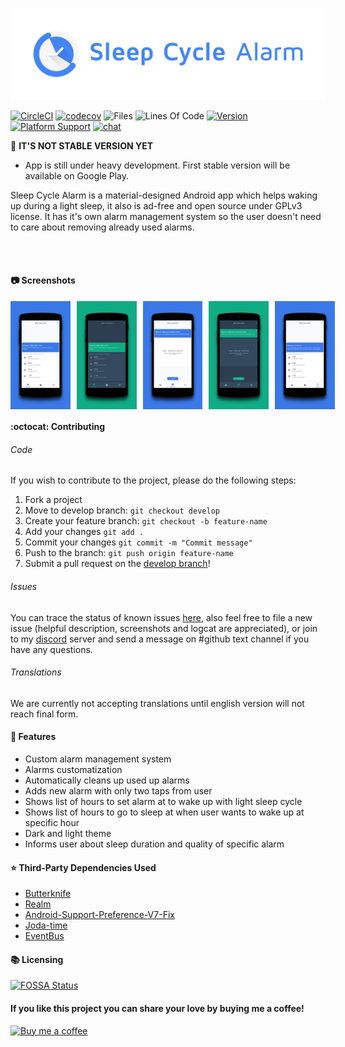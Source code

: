 ![logo](preview/logo/logohorizontal.png)

[![CircleCI](https://circleci.com/gh/letelete/Sleep-Cycle-Alarm/tree/master.svg?style=svg)](https://circleci.com/gh/letelete/Sleep-Cycle-Alarm/tree/master)
[![codecov](https://codecov.io/gh/letelete/Sleep-Cycle-Alarm/branch/master/graph/badge.svg)](https://codecov.io/gh/letelete/Sleep-Cycle-Alarm)
![Files](https://tokei.rs/b1/github/letelete/Sleep-Cycle-Alarm?category=files)
![Lines Of Code](https://tokei.rs/b1/github/letelete/Sleep-Cycle-Alarm)
[![Version](https://img.shields.io/badge/version-0.9-2ecc71.svg)](https://github.com/letelete/Sleep-Cycle-Alarm)
[![Platform Support](https://img.shields.io/badge/android-%3E%3D%205.0%20(API%2021)-2ecc71.svg)](https://github.com/letelete/Sleep-Cycle-Alarm)
[![chat](https://img.shields.io/badge/chat-on%20discord-7289DA.svg?style=flat)](https://discord.gg/7Rgg5Zc)

📌 **IT'S NOT STABLE VERSION YET**
* App is still under heavy development. First stable version will be available on Google Play.

Sleep Cycle Alarm is a material-designed Android app which helps waking up during a light sleep, it also is ad-free and open source under GPLv3 license. It has it's own alarm management system so the user doesn't need to care about removing already used alarms.<br/>

<!-- TODO:
<div style="display:flex;" >
<a href="https://play.google.comc">
    <img alt="Get it on Google Play"
        height="80"
        src="https://play.google.com/intl/en_us/badges/images/generic/en_badge_web_generic.png" />
</a>
</div>
-->

</br></br>

#### :camera: Screenshots
<div style="display:flex;" >
<img  src="./preview/screenshots/0.png" width="19%" >
<img style="margin-left:10px;" src="./preview/screenshots/1.png" width="19%" >
<img style="margin-left:10px;" src="./preview/screenshots/2.png" width="19%" >
<img style="margin-left:10px;" src="./preview/screenshots/3.png" width="19%" >
<img style="margin-left:10px;" src="./preview/screenshots/4.png" width="19%" >

</div>

#### :octocat: Contributing

###### Code 

If you wish to contribute to the project, please do the following steps:
1. Fork a project
2. Move to develop branch: `git checkout develop`
3. Create your feature branch: `git checkout -b feature-name`
4. Add your changes `git add .`
5. Commit your changes `git commit -m "Commit message"`
6. Push to the branch: `git push origin feature-name`
7. Submit a pull request on the [develop branch](https://github.com/letelete/Sleep-Cycle-Alarm/tree/develop)!

###### Issues

You can trace the status of known issues [here](https://github.com/letelete/Sleep-Cycle-Alarm/issues),
also feel free to file a new issue (helpful description, screenshots and logcat are appreciated), or join to my [discord](https://discord.gg/7Rgg5Zc) server and send a message on #github text channel if you have any questions.

###### Translations

We are currently not accepting translations until english version will not reach final form.
<!-- TODO:
If you are able to contribute with a new translation of a missing language or if you want to improve an existing one, we greatly appreciate any suggestion!
The project uses [Lokalise](https://lokalise.co/URL_TO_PROJECT), a platform that allows anybody to contribute to translating the app
-->

#### :gem: Features

* Custom alarm management system
* Alarms customatization
* Automatically cleans up used up alarms
* Adds new alarm with only two taps from user
* Shows list of hours to set alarm at to wake up with light sleep cycle
* Shows list of hours to go to sleep at when user wants to wake up at specific hour <!-- TODO: (If duration between current hour and user hour to wake up at is too short to get sleep cycle, app shows the closest possible hour to previously definied by user) (Issue #9) -->
* Dark and light theme
* Informs user about sleep duration and quality of specific alarm
  <!-- * TODO: List sort functions (Issue #1) -->

#### ⭐️ Third-Party Dependencies Used

* [Butterknife](https://github.com/JakeWharton/butterknife)
* [Realm](https://github.com/realm/realm-java)
* [Android-Support-Preference-V7-Fix](https://github.com/Gericop/Android-Support-Preference-V7-Fix)
* [Joda-time](https://github.com/JodaOrg/joda-time)
* [EventBus](https://github.com/greenrobot/EventBus)

#### :books: Licensing

[![FOSSA Status](https://app.fossa.io/api/projects/git%2Bgithub.com%2Fletelete%2FSleep-Cycle-Alarm.svg?type=large)](https://app.fossa.io/projects/git%2Bgithub.com%2Fletelete%2FSleep-Cycle-Alarm?ref=badge_large)

#### If you like this project you can share your love by buying me a coffee!
[![Buy me a coffee](https://www.buymeacoffee.com/assets/img/custom_images/orange_img.png)](https://www.buymeacoffee.com/brunokawka)


